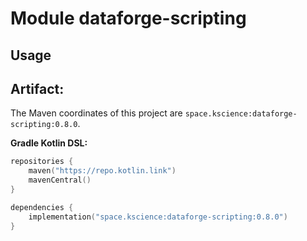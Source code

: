 # Module dataforge-scripting



## Usage

## Artifact:

The Maven coordinates of this project are `space.kscience:dataforge-scripting:0.8.0`.

**Gradle Kotlin DSL:**
```kotlin
repositories {
    maven("https://repo.kotlin.link")
    mavenCentral()
}

dependencies {
    implementation("space.kscience:dataforge-scripting:0.8.0")
}
```
